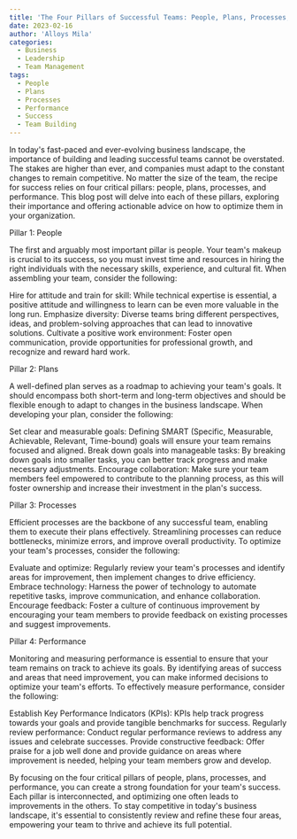 ```yaml
---
title: 'The Four Pillars of Successful Teams: People, Plans, Processes, and Performance'
date: 2023-02-16
author: 'Alloys Mila'
categories:
  - Business
  - Leadership
  - Team Management
tags:
  - People
  - Plans
  - Processes
  - Performance
  - Success
  - Team Building
---
```


In today's fast-paced and ever-evolving business landscape, the importance of building and leading successful teams cannot be overstated. The stakes are higher than ever, and companies must adapt to the constant changes to remain competitive. No matter the size of the team, the recipe for success relies on four critical pillars: people, plans, processes, and performance. This blog post will delve into each of these pillars, exploring their importance and offering actionable advice on how to optimize them in your organization.

Pillar 1: People

The first and arguably most important pillar is people. Your team's makeup is crucial to its success, so you must invest time and resources in hiring the right individuals with the necessary skills, experience, and cultural fit. When assembling your team, consider the following:

Hire for attitude and train for skill: While technical expertise is essential, a positive attitude and willingness to learn can be even more valuable in the long run.
Emphasize diversity: Diverse teams bring different perspectives, ideas, and problem-solving approaches that can lead to innovative solutions.
Cultivate a positive work environment: Foster open communication, provide opportunities for professional growth, and recognize and reward hard work.

Pillar 2: Plans

A well-defined plan serves as a roadmap to achieving your team's goals. It should encompass both short-term and long-term objectives and should be flexible enough to adapt to changes in the business landscape. When developing your plan, consider the following:

Set clear and measurable goals: Defining SMART (Specific, Measurable, Achievable, Relevant, Time-bound) goals will ensure your team remains focused and aligned.
Break down goals into manageable tasks: By breaking down goals into smaller tasks, you can better track progress and make necessary adjustments.
Encourage collaboration: Make sure your team members feel empowered to contribute to the planning process, as this will foster ownership and increase their investment in the plan's success.

Pillar 3: Processes

Efficient processes are the backbone of any successful team, enabling them to execute their plans effectively. Streamlining processes can reduce bottlenecks, minimize errors, and improve overall productivity. To optimize your team's processes, consider the following:

Evaluate and optimize: Regularly review your team's processes and identify areas for improvement, then implement changes to drive efficiency.
Embrace technology: Harness the power of technology to automate repetitive tasks, improve communication, and enhance collaboration.
Encourage feedback: Foster a culture of continuous improvement by encouraging your team members to provide feedback on existing processes and suggest improvements.

Pillar 4: Performance

Monitoring and measuring performance is essential to ensure that your team remains on track to achieve its goals. By identifying areas of success and areas that need improvement, you can make informed decisions to optimize your team's efforts. To effectively measure performance, consider the following:

Establish Key Performance Indicators (KPIs): KPIs help track progress towards your goals and provide tangible benchmarks for success.
Regularly review performance: Conduct regular performance reviews to address any issues and celebrate successes.
Provide constructive feedback: Offer praise for a job well done and provide guidance on areas where improvement is needed, helping your team members grow and develop.

By focusing on the four critical pillars of people, plans, processes, and performance, you can create a strong foundation for your team's success. Each pillar is interconnected, and optimizing one often leads to improvements in the others. To stay competitive in today's business landscape, it's essential to consistently review and refine these four areas, empowering your team to thrive and achieve its full potential.
